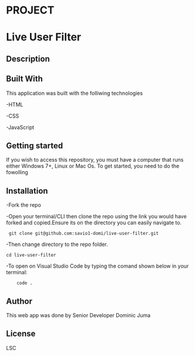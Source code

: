 # PROJECT

# Live User Filter



## Description


## Built With
This application was built with the folliwing technologies

-HTML

-CSS

-JavaScript


## Getting started
If you wish to access this repository, you must have a computer that runs either Windows 7+, Linux or Mac Os. To get started, you need to do the fowolling

## Installation
-Fork the repo

-Open your terminal/CLI then clone the repo using the link you would have forked and copied.Ensure its on the directory you can easily navigate to.

     git clone git@github.com:savio1-domi/live-user-filter.git
-Then change directory to the repo folder.

    cd live-user-filter

-To open on Visual Studio Code by typing the comand shown below in your terminal:

        code .
      
## Author
This web app was done by Senior Developer Dominic Juma

## License
LSC